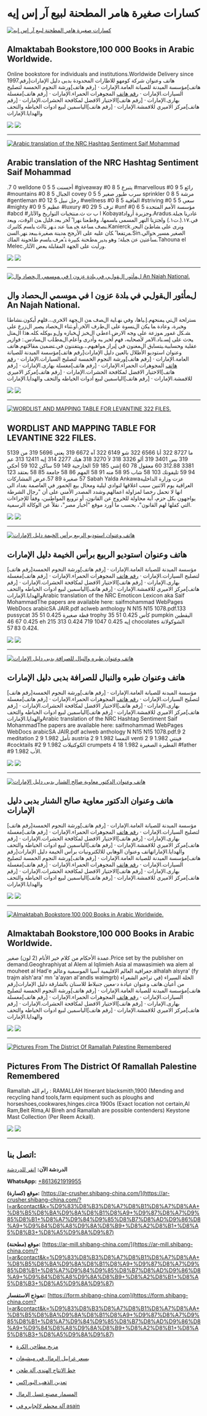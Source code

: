 # كسارات صغيرة هامر المطحنة لبيع آر إس إيه

<a href="https://swt.shibang-china.com/?l=ar&img&k=%D9%83%D8%B3%D8%A7%D8%B1%D8%A7%D8%AA+%D8%B5%D8%BA%D9%8A%D8%B1%D8%A9+%D9%87%D8%A7%D9%85%D8%B1+%D8%A7%D9%84%D9%85%D8%B7%D8%AD%D9%86%D8%A9+%D9%84%D8%A8%D9%8A%D8%B9+%D8%A2%D8%B1+%D8%A5%D8%B3+%D8%A5%D9%8A%D9%87" target="_blank">![كسارات صغيرة هامر المطحنة لبيع آر إس إيه](http://static.shibang-china.com/all-800x300/1270.jpg)</a>

## Almaktabah Bookstore,100 000 Books in Arabic Worldwide.
Online bookstore for individuals and institutions.Worldwide Delivery since 1997.هاتف وعنوان شركة كومهو للاطارات المحدودة بدبى دليل الإمارات[رقم هاتف]مؤسسة الميدنة للصيانة العامة.الإمارات &middot; [رقم هاتف]ورشة النجوم الخمسة لتصليح السيارات.الإمارات &middot; [رقم هاتف](م.م.ذ) المجوهرات الحمراء.الإمارات &middot; [رقم هاتف]مغسلة بهارى.الإمارات &middot; [رقم هاتف]الاختيار الافضل لمكافحة الحشرات.الإمارات &middot; [رقم هاتف]مركز الاميري للاقمشة.الإمارات &middot; [رقم هاتف]الياسمين لبيع ادوات الخياطه والتحف والهدايا.الإمارات


<a href="https://whatsapp.shibangsoft.com/WhatsApp.php" target="_blank" title="WhatsApp">![](http://static.shibang-china.com/icon/whatsapp.png)</a> <a href="https://swt.shibang-china.com/?l=ar&icon&k=%D9%83%D8%B3%D8%A7%D8%B1%D8%A7%D8%AA+%D8%B5%D8%BA%D9%8A%D8%B1%D8%A9+%D9%87%D8%A7%D9%85%D8%B1+%D8%A7%D9%84%D9%85%D8%B7%D8%AD%D9%86%D8%A9+%D9%84%D8%A8%D9%8A%D8%B9+%D8%A2%D8%B1+%D8%A5%D8%B3+%D8%A5%D9%8A%D9%87" target="_blank">![](http://static.shibang-china.com/icon/chat-ar.png)</a>

---

<a href="https://swt.shibang-china.com/?l=ar&img&k=%D9%83%D8%B3%D8%A7%D8%B1%D8%A7%D8%AA+%D8%B5%D8%BA%D9%8A%D8%B1%D8%A9+%D9%87%D8%A7%D9%85%D8%B1+%D8%A7%D9%84%D9%85%D8%B7%D8%AD%D9%86%D8%A9+%D9%84%D8%A8%D9%8A%D8%B9+%D8%A2%D8%B1+%D8%A5%D8%B3+%D8%A5%D9%8A%D9%87" target="_blank">![Arabic translation of the NRC Hashtag Sentiment Saif Mohammad](http://static.shibang-china.com/all-800x300/677.jpg)</a>

## Arabic translation of the NRC Hashtag Sentiment Saif Mohammad
.7 0 welldone أحسنت 5 5 0 #giveaway #يتبرع 5 8 0 #marvellous #رائع 5 9 0 #mountains #الجبال 5 8 0 covey سرب طيور صغير 5 5 0 sprinkler مرشة 5 8 0 #gentleman #رجل نبيل 5 12 0 #wellness #العافية 5 8 0 #striving #سعي 5 5 0 #mighty #عظيم 5 9 0 #luxury #ترف 5 29 0 #unf #مؤسسة الأمم المتحدة 5 6 0 #abcd #ا ب ت ث.ﻣﻨﺘﺨﺒﺎﺕ ﺍﻟﺘﻮﺍﺭﻳﺦ ﻭﺍﻵﺛﺎﺭ Kobayatﻭﺟﺰﻳﺮﺓ ﺃﺭﻭﺍﺩ.Aradus.ﻏﺎﺩﺭﻨﺎ ﺠﺒﻠﺔ ﻓﻲ.١٧.(.ﺕ١.) ﻭﺍﺠﺘﺯﻨﺎ ﺍﻟﻨﻬﺭ ﺍﻟﻤﺴﻤﻰ ﺒﺎﺴﻤﻬﺎ، ﻭﻗﻁﻌﻨﺎ ﻨﻬﺭﺍﹰ ﺁﺨﺭ ﺒﻌﺩ.ﻗﻠﻴل ﻤﻥ ﺍﻟﻭﻗﺕ، ﻭﺒﻌﺩ ﻨﺼﻑ ﺴﺎﻋﺔ ﺨﻴ ﻤﻨﺎ ﻋﻨﺩ ﻨ.ﻬﺭ ﺜﺎﻟﺙ ﺒﺎﺴﻡ ﻜﺎﻨﻴﺭﻙ.Kanierck.ﻭﻨﺭﻯ ﻋﻠﻰ ﺸﺎﻁﺊ ﺍﻟﺒﺤﺭ ﻤﺭﺘﻔﻌﺎﹰ ﻜﺎﻥ ﻋﻠﻴﻪ ﻋﻠﻰ ﺍﻷﺭﺠﺢ ﻤﺩﻴﻨﺔ ﺼﻐﻴﺭﺓ.ﻴﺒﻌﺩ ﻨﻬﺭ.ﺍﻟﺴﻥ.Sin.ﺍﻟﺼﻐﻴﺭ ﻤﺴﻴﺭ ﺤﻭﺍﻟﻲ ﺴﺎﻋﺘﻴﻥ ﻋﻥ ﺠﺒﻠﺔ؛ ﻭﻫﻭ ﻴﺩﻴﺭ ﻤﻁﺤﻨﺔ ﻜﺒﻴﺭﺓ ﺘﹸﻌﺭﻑ.ﺒﺎﺴﻡ ﻁﺎﺤﻭﻨﺔ ﺍﻟﻤﻠﻙ.Tahouna el Melec.ﻭﺭﺃﻴﺕ ﻋﻠﻰ ﺍﻟﺠﻬﺔ ﺍﻟﻤﻘﺎﺒﻠﺔ ﺒﻌﺽ ﺍﻵﺜﺎﺭ.


<a href="https://whatsapp.shibangsoft.com/WhatsApp.php" target="_blank" title="WhatsApp">![](http://static.shibang-china.com/icon/whatsapp.png)</a> <a href="https://swt.shibang-china.com/?l=ar&icon&k=%D9%83%D8%B3%D8%A7%D8%B1%D8%A7%D8%AA+%D8%B5%D8%BA%D9%8A%D8%B1%D8%A9+%D9%87%D8%A7%D9%85%D8%B1+%D8%A7%D9%84%D9%85%D8%B7%D8%AD%D9%86%D8%A9+%D9%84%D8%A8%D9%8A%D8%B9+%D8%A2%D8%B1+%D8%A5%D8%B3+%D8%A5%D9%8A%D9%87" target="_blank">![](http://static.shibang-china.com/icon/chat-ar.png)</a>

---

<a href="https://swt.shibang-china.com/?l=ar&img&k=%D9%83%D8%B3%D8%A7%D8%B1%D8%A7%D8%AA+%D8%B5%D8%BA%D9%8A%D8%B1%D8%A9+%D9%87%D8%A7%D9%85%D8%B1+%D8%A7%D9%84%D9%85%D8%B7%D8%AD%D9%86%D8%A9+%D9%84%D8%A8%D9%8A%D8%B9+%D8%A2%D8%B1+%D8%A5%D8%B3+%D8%A5%D9%8A%D9%87" target="_blank">![ﻝﻤﺄﺜﻭﺭ ﺍﻝﻘﻭﻝﻲ ﻓﻲ ﺒﻠﺩﺓ ﻋﺯﻭﻥ ﺍ ﻓﻲ ﻤﻭﺴﻤﻲ ﺍﻝﺤﺼﺎﺩ ﻭﺍﻝ An Najah National.](http://static.shibang-china.com/all-800x300/644.jpg)</a>

## ﻝﻤﺄﺜﻭﺭ ﺍﻝﻘﻭﻝﻲ ﻓﻲ ﺒﻠﺩﺓ ﻋﺯﻭﻥ ﺍ ﻓﻲ ﻤﻭﺴﻤﻲ ﺍﻝﺤﺼﺎﺩ ﻭﺍﻝ An Najah National.
ﺴﺘﺭﺍﺤﺔ ﺍﻝﺘﻲ ﻴﻤﻨﺤﻬﻡ.ﺇ.ﻴﺎﻫﺎ، ﻭﻓﻲ ﻨﻬ.ﺎﻴﺔ ﺍﻝﺼﻑ ﻤﻥ ﺍﻝﺠﻬﺔ ﺍﻻﺨﺭﻯ.،.ﻗﻠﻬﻡ ﺃﻴﻜﻭﻥ.ﻨﺸﺎﻁﺎ ﻭﺨﺒﺭﺓ، ﻭﻋﺎﺩﺓ ﻤﺎ ﻴﻜﻥ ﺍﻝﻨﺴﻭﺓ ﻋﻠﻰ ﺍﻝﻁﺭﻑ ﺍﻵﺨﺭ.ﺃﻭ.ﺜﻨﺎﺀ ﺍﻝﺤﺼﺎﺩ ﻴﺼﻴﺭ ﺍﻝﺯﺭﻉ ﻋﻠﻰ ﺸ.ﻜل ﻏﻤﻭﺭ ﻤﻭﺯﻋﺔ ﻋﻠﻰ ﻭﺠﻪ ﺍﻻﺭﺽ.ﺍﻋﻁﻲ ﺍﻝﺨﺒﺯ ﻝﺨﺒﺎﺯﻩ ﻭﻝﻭ ﺒﻭﻜﻠﻪ ﻜﻠﻪ.ﻫﺫﺍ ﺍﻝﻤﺜل ﻴﺤﺙ ﻋﻠﻰ ﺇﺴ.ﻨﺎﺩ.ﺍﻻﻤﺭ ﻷﺼﺤﺎﺒﻪ، ﻓﻬﻡ ﺃﺨﺒﺭ ﺒﻪ ﻭﺃﺩﺭﻯ ﻭﺃﻋﻠﻡ.ﺍﻝﻤﻁﻠﺏ ﺍﻝﺴﺎﺩﺱ.: ﻓﻭﺍﺯﻴﺭ ﻋﻘﻠﻴﺔ ﻭﺤﺴﺎﺒﻴﺔ.ﻴﺘﺴﺎﺒﻕ ﺍﻝﻤﻐﻨﻭﻥ ﻓﻲ ﺇﺒﺭﺍﺯ ﻤﻭﺍﻫﺒﻬﻡ.،.ﻭﻴﺘﻔﻨﻨﻭﻥ ﻓﻲ.ﺘﻀﻤﻴﻥ ﻤﻘﺎﻻﺘﻬﻡ.هاتف وعنوان استوديو الأطلال بالعين دليل الإمارات[رقم هاتف]مؤسسة الميدنة للصيانة العامة.الإمارات &middot; [رقم هاتف]ورشة النجوم الخمسة لتصليح السيارات.الإمارات &middot; [رقم هاتف](م.م.ذ) المجوهرات الحمراء.الإمارات &middot; [رقم هاتف]مغسلة بهارى.الإمارات &middot; [رقم هاتف]الاختيار الافضل لمكافحة الحشرات.الإمارات &middot; [رقم هاتف]مركز الاميري للاقمشة.الإمارات &middot; [رقم هاتف]الياسمين لبيع ادوات الخياطه والتحف والهدايا.الإمارات


<a href="https://whatsapp.shibangsoft.com/WhatsApp.php" target="_blank" title="WhatsApp">![](http://static.shibang-china.com/icon/whatsapp.png)</a> <a href="https://swt.shibang-china.com/?l=ar&icon&k=%D9%83%D8%B3%D8%A7%D8%B1%D8%A7%D8%AA+%D8%B5%D8%BA%D9%8A%D8%B1%D8%A9+%D9%87%D8%A7%D9%85%D8%B1+%D8%A7%D9%84%D9%85%D8%B7%D8%AD%D9%86%D8%A9+%D9%84%D8%A8%D9%8A%D8%B9+%D8%A2%D8%B1+%D8%A5%D8%B3+%D8%A5%D9%8A%D9%87" target="_blank">![](http://static.shibang-china.com/icon/chat-ar.png)</a>

---

<a href="https://swt.shibang-china.com/?l=ar&img&k=%D9%83%D8%B3%D8%A7%D8%B1%D8%A7%D8%AA+%D8%B5%D8%BA%D9%8A%D8%B1%D8%A9+%D9%87%D8%A7%D9%85%D8%B1+%D8%A7%D9%84%D9%85%D8%B7%D8%AD%D9%86%D8%A9+%D9%84%D8%A8%D9%8A%D8%B9+%D8%A2%D8%B1+%D8%A5%D8%B3+%D8%A5%D9%8A%D9%87" target="_blank">![WORDLIST AND MAPPING TABLE FOR LEVANTINE 322 FILES.](http://static.shibang-china.com/all-800x300/1386.jpg)</a>

## WORDLIST AND MAPPING TABLE FOR LEVANTINE 322 FILES.
ما 8727 322 أنا 6566 322 شو 6149 322 آه 6672 319 يعني 5696 319 من 5139 319 بس 3401 319 ألو 3326 318 لأ 3270 318 هيك 2277 314 إيه 12411 313 عم 3381 312.88 60 معقول 78 60 إشي 185 59 الخارجية 149 59 ساكن 102 59 أحكي 94 59 تليفونك 103 58 شاب 95 58 منه 91 58 المهم 86 58 جامعة 85 58 بعتقد 123 57 صغيرة 89 57.عرض المشاركات Sabah Yalda Ankawaعزت وزارة الداخلية العراقية يوم الاثنين سبب اغلاقها لنوادي ليلية ومحال بيع الخمور في العاصمة بغداد الى انها لا تحمل رخصا لمزاولة اعمالهم.وشدد المصدر الأمني على أن &quot;رجال الشرطة يواجهون بكل حزم، أية محاولة للخروج عن القانون، أو ترويع المواطنين، وفقاُ للإجراءات التي كفلها لهم القانون&quot;، بحسب ما أورد موقع &quot;أخبار مصر&quot;، نقلاً عن الوكالة الرسمية.


<a href="https://whatsapp.shibangsoft.com/WhatsApp.php" target="_blank" title="WhatsApp">![](http://static.shibang-china.com/icon/whatsapp.png)</a> <a href="https://swt.shibang-china.com/?l=ar&icon&k=%D9%83%D8%B3%D8%A7%D8%B1%D8%A7%D8%AA+%D8%B5%D8%BA%D9%8A%D8%B1%D8%A9+%D9%87%D8%A7%D9%85%D8%B1+%D8%A7%D9%84%D9%85%D8%B7%D8%AD%D9%86%D8%A9+%D9%84%D8%A8%D9%8A%D8%B9+%D8%A2%D8%B1+%D8%A5%D8%B3+%D8%A5%D9%8A%D9%87" target="_blank">![](http://static.shibang-china.com/icon/chat-ar.png)</a>

---

<a href="https://swt.shibang-china.com/?l=ar&img&k=%D9%83%D8%B3%D8%A7%D8%B1%D8%A7%D8%AA+%D8%B5%D8%BA%D9%8A%D8%B1%D8%A9+%D9%87%D8%A7%D9%85%D8%B1+%D8%A7%D9%84%D9%85%D8%B7%D8%AD%D9%86%D8%A9+%D9%84%D8%A8%D9%8A%D8%B9+%D8%A2%D8%B1+%D8%A5%D8%B3+%D8%A5%D9%8A%D9%87" target="_blank">![هاتف وعنوان استوديو الربيع برأس الخيمة دليل الإمارات](http://static.shibang-china.com/all-800x300/33.jpg)</a>

## هاتف وعنوان استوديو الربيع برأس الخيمة دليل الإمارات
[رقم هاتف]مؤسسة الميدنة للصيانة العامة.الإمارات &middot; [رقم هاتف]ورشة النجوم الخمسة لتصليح السيارات.الإمارات &middot; [رقم هاتف](م.م.ذ) المجوهرات الحمراء.الإمارات &middot; [رقم هاتف]مغسلة بهارى.الإمارات &middot; [رقم هاتف]الاختيار الافضل لمكافحة الحشرات.الإمارات &middot; [رقم هاتف]مركز الاميري للاقمشة.الإمارات &middot; [رقم هاتف]الياسمين لبيع ادوات الخياطه والتحف والهدايا.الإماراتArabic translation of the NRC Emoticon Lexicon aka Saif MohammadThe papers are available here: saifmohammad WebPages WebDocs arabicSA JAIR.pdf aclweb anthology N N15 N15 1078.pdf.133 pussycat قطة صغيرة 0.425 51 35 trophy كأس 0.425 51 35 pumpkin اليقطين 0.425 67 46 eh إيه 0.425 1047 719  0.424 313 215 chocolates الشوكولاتة 0.424 83 57.


<a href="https://whatsapp.shibangsoft.com/WhatsApp.php" target="_blank" title="WhatsApp">![](http://static.shibang-china.com/icon/whatsapp.png)</a> <a href="https://swt.shibang-china.com/?l=ar&icon&k=%D9%83%D8%B3%D8%A7%D8%B1%D8%A7%D8%AA+%D8%B5%D8%BA%D9%8A%D8%B1%D8%A9+%D9%87%D8%A7%D9%85%D8%B1+%D8%A7%D9%84%D9%85%D8%B7%D8%AD%D9%86%D8%A9+%D9%84%D8%A8%D9%8A%D8%B9+%D8%A2%D8%B1+%D8%A5%D8%B3+%D8%A5%D9%8A%D9%87" target="_blank">![](http://static.shibang-china.com/icon/chat-ar.png)</a>

---

<a href="https://swt.shibang-china.com/?l=ar&img&k=%D9%83%D8%B3%D8%A7%D8%B1%D8%A7%D8%AA+%D8%B5%D8%BA%D9%8A%D8%B1%D8%A9+%D9%87%D8%A7%D9%85%D8%B1+%D8%A7%D9%84%D9%85%D8%B7%D8%AD%D9%86%D8%A9+%D9%84%D8%A8%D9%8A%D8%B9+%D8%A2%D8%B1+%D8%A5%D8%B3+%D8%A5%D9%8A%D9%87" target="_blank">![هاتف وعنوان طبره والنبال للصرافة بدبى دليل الإمارات](http://static.shibang-china.com/all-800x300/678.jpg)</a>

## هاتف وعنوان طبره والنبال للصرافة بدبى دليل الإمارات
[رقم هاتف]مؤسسة الميدنة للصيانة العامة.الإمارات &middot; [رقم هاتف]ورشة النجوم الخمسة لتصليح السيارات.الإمارات &middot; [رقم هاتف](م.م.ذ) المجوهرات الحمراء.الإمارات &middot; [رقم هاتف]مغسلة بهارى.الإمارات &middot; [رقم هاتف]الاختيار الافضل لمكافحة الحشرات.الإمارات &middot; [رقم هاتف]مركز الاميري للاقمشة.الإمارات &middot; [رقم هاتف]الياسمين لبيع ادوات الخياطه والتحف والهدايا.الإماراتArabic translation of the NRC Hashtag Sentiment Saif MohammadThe papers are available here: saifmohammad WebPages WebDocs arabicSA JAIR.pdf aclweb anthology N N15 N15 1078.pdf.9 2 meditation تأمل 1.982 9 2 austria النمسا 1.982 9 2 venti فينتي 1.982 9 2 #cocktails #الكوكتيلات 1.982 9 2 crumpets الفطيرة الصغيرة 1.982 18 4 #father #الأب 1.982 9.


<a href="https://whatsapp.shibangsoft.com/WhatsApp.php" target="_blank" title="WhatsApp">![](http://static.shibang-china.com/icon/whatsapp.png)</a> <a href="https://swt.shibang-china.com/?l=ar&icon&k=%D9%83%D8%B3%D8%A7%D8%B1%D8%A7%D8%AA+%D8%B5%D8%BA%D9%8A%D8%B1%D8%A9+%D9%87%D8%A7%D9%85%D8%B1+%D8%A7%D9%84%D9%85%D8%B7%D8%AD%D9%86%D8%A9+%D9%84%D8%A8%D9%8A%D8%B9+%D8%A2%D8%B1+%D8%A5%D8%B3+%D8%A5%D9%8A%D9%87" target="_blank">![](http://static.shibang-china.com/icon/chat-ar.png)</a>

---

<a href="https://swt.shibang-china.com/?l=ar&img&k=%D9%83%D8%B3%D8%A7%D8%B1%D8%A7%D8%AA+%D8%B5%D8%BA%D9%8A%D8%B1%D8%A9+%D9%87%D8%A7%D9%85%D8%B1+%D8%A7%D9%84%D9%85%D8%B7%D8%AD%D9%86%D8%A9+%D9%84%D8%A8%D9%8A%D8%B9+%D8%A2%D8%B1+%D8%A5%D8%B3+%D8%A5%D9%8A%D9%87" target="_blank">![هاتف وعنوان الدكتور معاوية صالح الشنار بدبى دليل الإمارات](http://static.shibang-china.com/all-800x300/784.jpg)</a>

## هاتف وعنوان الدكتور معاوية صالح الشنار بدبى دليل الإمارات
[رقم هاتف]مؤسسة الميدنة للصيانة العامة.الإمارات &middot; [رقم هاتف]ورشة النجوم الخمسة لتصليح السيارات.الإمارات &middot; [رقم هاتف](م.م.ذ) المجوهرات الحمراء.الإمارات &middot; [رقم هاتف]مغسلة بهارى.الإمارات &middot; [رقم هاتف]الاختيار الافضل لمكافحة الحشرات.الإمارات &middot; [رقم هاتف]مركز الاميري للاقمشة.الإمارات &middot; [رقم هاتف]الياسمين لبيع ادوات الخياطه والتحف والهدايا.الإماراتهاتف وعنوان الوهابي للالكترونيات برأس الخيمة دليل الإمارات[رقم هاتف]مؤسسة الميدنة للصيانة العامة.الإمارات &middot; [رقم هاتف]ورشة النجوم الخمسة لتصليح السيارات.الإمارات &middot; [رقم هاتف](م.م.ذ) المجوهرات الحمراء.الإمارات &middot; [رقم هاتف]مغسلة بهارى.الإمارات &middot; [رقم هاتف]الاختيار الافضل لمكافحة الحشرات.الإمارات &middot; [رقم هاتف]مركز الاميري للاقمشة.الإمارات &middot; [رقم هاتف]الياسمين لبيع ادوات الخياطه والتحف والهدايا.الإمارات


<a href="https://whatsapp.shibangsoft.com/WhatsApp.php" target="_blank" title="WhatsApp">![](http://static.shibang-china.com/icon/whatsapp.png)</a> <a href="https://swt.shibang-china.com/?l=ar&icon&k=%D9%83%D8%B3%D8%A7%D8%B1%D8%A7%D8%AA+%D8%B5%D8%BA%D9%8A%D8%B1%D8%A9+%D9%87%D8%A7%D9%85%D8%B1+%D8%A7%D9%84%D9%85%D8%B7%D8%AD%D9%86%D8%A9+%D9%84%D8%A8%D9%8A%D8%B9+%D8%A2%D8%B1+%D8%A5%D8%B3+%D8%A5%D9%8A%D9%87" target="_blank">![](http://static.shibang-china.com/icon/chat-ar.png)</a>

---

<a href="https://swt.shibang-china.com/?l=ar&img&k=%D9%83%D8%B3%D8%A7%D8%B1%D8%A7%D8%AA+%D8%B5%D8%BA%D9%8A%D8%B1%D8%A9+%D9%87%D8%A7%D9%85%D8%B1+%D8%A7%D9%84%D9%85%D8%B7%D8%AD%D9%86%D8%A9+%D9%84%D8%A8%D9%8A%D8%B9+%D8%A2%D8%B1+%D8%A5%D8%B3+%D8%A5%D9%8A%D9%87" target="_blank">![Almaktabah Bookstore,100 000 Books in Arabic Worldwide.](http://static.shibang-china.com/all-800x300/273.jpg)</a>

## Almaktabah Bookstore,100 000 Books in Arabic Worldwide.
عمدة الأحكام من كلام خير الأنام (2 لون) صغير.Price set by the publisher on demand.Geoghraphiyat al Alem al Iqlimieh Asia al mawasimieh wa alem al mouheet al Had&#39;e جغرافية العالم الاقليمية آسيا الموسمية وعالم.alhalah alsyra&#39; (fy trajm alsh&#39;ara&#39; mn &#39;a&#39;ayan al&#39;andls walmgrb) الحلة السيراء (في تراجم الشعراء من أعيان.هاتف وعنوان عيادة د·معين جنبلاط للاسنان بالشارقة دليل الإمارات[رقم هاتف]مؤسسة الميدنة للصيانة العامة.الإمارات &middot; [رقم هاتف]ورشة النجوم الخمسة لتصليح السيارات.الإمارات &middot; [رقم هاتف](م.م.ذ) المجوهرات الحمراء.الإمارات &middot; [رقم هاتف]مغسلة بهارى.الإمارات &middot; [رقم هاتف]الاختيار الافضل لمكافحة الحشرات.الإمارات &middot; [رقم هاتف]مركز الاميري للاقمشة.الإمارات &middot; [رقم هاتف]الياسمين لبيع ادوات الخياطه والتحف والهدايا.الإمارات


<a href="https://whatsapp.shibangsoft.com/WhatsApp.php" target="_blank" title="WhatsApp">![](http://static.shibang-china.com/icon/whatsapp.png)</a> <a href="https://swt.shibang-china.com/?l=ar&icon&k=%D9%83%D8%B3%D8%A7%D8%B1%D8%A7%D8%AA+%D8%B5%D8%BA%D9%8A%D8%B1%D8%A9+%D9%87%D8%A7%D9%85%D8%B1+%D8%A7%D9%84%D9%85%D8%B7%D8%AD%D9%86%D8%A9+%D9%84%D8%A8%D9%8A%D8%B9+%D8%A2%D8%B1+%D8%A5%D8%B3+%D8%A5%D9%8A%D9%87" target="_blank">![](http://static.shibang-china.com/icon/chat-ar.png)</a>

---

<a href="https://swt.shibang-china.com/?l=ar&img&k=%D9%83%D8%B3%D8%A7%D8%B1%D8%A7%D8%AA+%D8%B5%D8%BA%D9%8A%D8%B1%D8%A9+%D9%87%D8%A7%D9%85%D8%B1+%D8%A7%D9%84%D9%85%D8%B7%D8%AD%D9%86%D8%A9+%D9%84%D8%A8%D9%8A%D8%B9+%D8%A2%D8%B1+%D8%A5%D8%B3+%D8%A5%D9%8A%D9%87" target="_blank">![Pictures From The District Of Ramallah Palestine Remembered](http://static.shibang-china.com/all-800x300/517.jpg)</a>

## Pictures From The District Of Ramallah Palestine Remembered
Ramallah رام الله : RAMALLAH Itinerant blacksmith,1900 (Mending and recycling hand tools,farm equipment such as ploughs and horseshoes,cookwares,hinges.circa 1900s (Exact location not certain,Al Ram,Beit Rima,Al Bireh and Ramallah are possible contenders) Keystone Mast Collection (Per Reem Ackall).

<a href="https://whatsapp.shibangsoft.com/WhatsApp.php" target="_blank" title="WhatsApp">![](http://static.shibang-china.com/icon/whatsapp.png)</a> <a href="https://swt.shibang-china.com/?l=ar&icon&k=%D9%83%D8%B3%D8%A7%D8%B1%D8%A7%D8%AA+%D8%B5%D8%BA%D9%8A%D8%B1%D8%A9+%D9%87%D8%A7%D9%85%D8%B1+%D8%A7%D9%84%D9%85%D8%B7%D8%AD%D9%86%D8%A9+%D9%84%D8%A8%D9%8A%D8%B9+%D8%A2%D8%B1+%D8%A5%D8%B3+%D8%A5%D9%8A%D9%87" target="_blank">![](http://static.shibang-china.com/icon/chat-ar.png)</a>

---
## اتصل بنا:

**الدردشة الآن:** [انقر للدردشة](https://swt.shibang-china.com?l=ar&contact&k=%D9%83%D8%B3%D8%A7%D8%B1%D8%A7%D8%AA+%D8%B5%D8%BA%D9%8A%D8%B1%D8%A9+%D9%87%D8%A7%D9%85%D8%B1+%D8%A7%D9%84%D9%85%D8%B7%D8%AD%D9%86%D8%A9+%D9%84%D8%A8%D9%8A%D8%B9+%D8%A2%D8%B1+%D8%A5%D8%B3+%D8%A5%D9%8A%D9%87)

**WhatsApp:**  [+8613621919955](https://whatsapp.shibangsoft.com/WhatsApp.php)

**موقع (كسارة):** [https://ar-crusher.shibang-china.com/](https://ar-crusher.shibang-china.com/?l=ar&contact&k=%D9%83%D8%B3%D8%A7%D8%B1%D8%A7%D8%AA+%D8%B5%D8%BA%D9%8A%D8%B1%D8%A9+%D9%87%D8%A7%D9%85%D8%B1+%D8%A7%D9%84%D9%85%D8%B7%D8%AD%D9%86%D8%A9+%D9%84%D8%A8%D9%8A%D8%B9+%D8%A2%D8%B1+%D8%A5%D8%B3+%D8%A5%D9%8A%D9%87)

**موقع (مطحنة):** [https://ar-mill.shibang-china.com/](https://ar-mill.shibang-china.com/?l=ar&contact&k=%D9%83%D8%B3%D8%A7%D8%B1%D8%A7%D8%AA+%D8%B5%D8%BA%D9%8A%D8%B1%D8%A9+%D9%87%D8%A7%D9%85%D8%B1+%D8%A7%D9%84%D9%85%D8%B7%D8%AD%D9%86%D8%A9+%D9%84%D8%A8%D9%8A%D8%B9+%D8%A2%D8%B1+%D8%A5%D8%B3+%D8%A5%D9%8A%D9%87)

**نموذج الاستفسار:** [https://form.shibang-china.com](https://form.shibang-china.com?l=ar&contact&k=%D9%83%D8%B3%D8%A7%D8%B1%D8%A7%D8%AA+%D8%B5%D8%BA%D9%8A%D8%B1%D8%A9+%D9%87%D8%A7%D9%85%D8%B1+%D8%A7%D9%84%D9%85%D8%B7%D8%AD%D9%86%D8%A9+%D9%84%D8%A8%D9%8A%D8%B9+%D8%A2%D8%B1+%D8%A5%D8%B3+%D8%A5%D9%8A%D9%87)

* [مزيج مطاحن الكرة](../30/%D9%85%D8%B2%D9%8A%D8%AC%20%D9%85%D8%B7%D8%A7%D8%AD%D9%86%20%D8%A7%D9%84%D9%83%D8%B1%D8%A9.md)

* [بسعر غرابيل الرمال في ميشيغان](../29/%D8%A8%D8%B3%D8%B9%D8%B1%20%D8%BA%D8%B1%D8%A7%D8%A8%D9%8A%D9%84%20%D8%A7%D9%84%D8%B1%D9%85%D8%A7%D9%84%20%D9%81%D9%8A%20%D9%85%D9%8A%D8%B4%D9%8A%D8%BA%D8%A7%D9%86.md)

* [خط الانتاج الهندي آلة طحن](../28/%D8%AE%D8%B7%20%D8%A7%D9%84%D8%A7%D9%86%D8%AA%D8%A7%D8%AC%20%D8%A7%D9%84%D9%87%D9%86%D8%AF%D9%8A%20%D8%A2%D9%84%D8%A9%20%D8%B7%D8%AD%D9%86.md)

* [تعدين الذهب البوراكس](../26/%D8%AA%D8%B9%D8%AF%D9%8A%D9%86%20%D8%A7%D9%84%D8%B0%D9%87%D8%A8%20%D8%A7%D9%84%D8%A8%D9%88%D8%B1%D8%A7%D9%83%D8%B3.md)

* [المسمار مصنع غسل الرمال](../28/%D8%A7%D9%84%D9%85%D8%B3%D9%85%D8%A7%D8%B1%20%D9%85%D8%B5%D9%86%D8%B9%20%D8%BA%D8%B3%D9%84%20%D8%A7%D9%84%D8%B1%D9%85%D8%A7%D9%84.md)

* [آلة محطم لالجابرو في asain](../26/%D8%A2%D9%84%D8%A9%20%D9%85%D8%AD%D8%B7%D9%85%20%D9%84%D8%A7%D9%84%D8%AC%D8%A7%D8%A8%D8%B1%D9%88%20%D9%81%D9%8A%20asain.md)